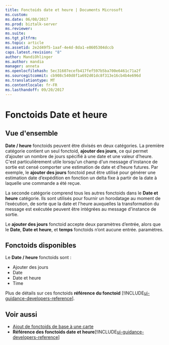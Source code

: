 ```yaml
---
title: Fonctoids date et heure | Documents Microsoft
ms.custom: 
ms.date: 06/08/2017
ms.prod: biztalk-server
ms.reviewer: 
ms.suite: 
ms.tgt_pltfrm: 
ms.topic: article
ms.assetid: 2e2d49f5-1aaf-4e4d-8da1-e8605304dccb
caps.latest.revision: "8"
author: MandiOhlinger
ms.author: mandia
manager: anneta
ms.openlocfilehash: 5ec31607ecefb417fef597b5ba700e6461c71a2f
ms.sourcegitcommit: cb908c540d8f1a692d01dc8f313e16cb4b4e696d
ms.translationtype: MT
ms.contentlocale: fr-FR
ms.lasthandoff: 09/20/2017
---
```

# <a name="date-and-time-functoids"></a>Fonctoids Date et heure

## <a name="overview"></a>Vue d'ensemble
**Date / heure** fonctoids peuvent être divisés en deux catégories. La première catégorie contient un seul fonctoid, **ajouter des jours**, ce qui permet d’ajouter un nombre de jours spécifié à une date et une valeur d’heure. C'est particulièrement utile lorsqu'un champ d'un message d'instance de sortie est censé comporter une estimation de date et d’heure futures. Par exemple, le **ajouter des jours** fonctoid peut être utilisé pour générer une estimation date d’expédition en fonction un delta fixe à partir de la date à laquelle une commande a été reçue.  
  
 La seconde catégorie comprend tous les autres fonctoids dans le **Date et heure** catégorie. Ils sont utilisés pour fournir un horodatage au moment de l’exécution, de sorte que la date et l'heure auxquelles la transformation du message est exécutée peuvent être intégrées au message d'instance de sortie.  
  
 Le **ajouter des jours** fonctoid accepte deux paramètres d’entrée, alors que le **Date**, **Date et heure**, et **temps** fonctoids n’ont aucune entrée. paramètres.  

## <a name="available-functoids"></a>Fonctoids disponibles  
 Le **Date / heure** fonctoids sont : 

* Ajouter des jours
* Date
* Date et heure
* Time

Plus de détails sur ces fonctoids **référence du fonctoid** [!INCLUDE[ui-guidance-developers-reference](../includes/ui-guidance-developers-reference.md)].
  
## <a name="see-also"></a>Voir aussi  
-  [Ajout de fonctoids de base à une carte](../core/how-to-add-basic-functoids-to-a-map.md)   
-  **Référence des fonctoids date et heure**[!INCLUDE[ui-guidance-developers-reference](../includes/ui-guidance-developers-reference.md)]